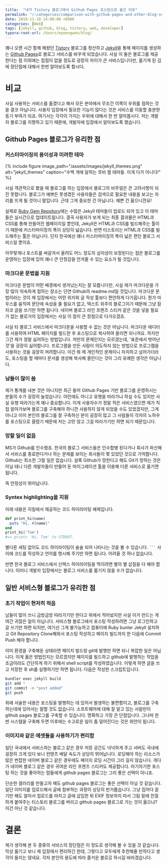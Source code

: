 ```yaml
---
title:  "내가 Tistory 블로그에서 Github Pages 호스팅으로 옮긴 이유"
permalink: "/:categories/comparison-with-github-pages-and-other-blog-services"
date: 2018-12-10 14:00:00 +0900
categories: [Web]
tags: [jekyll, github, blog, tistory, web, developer]
typora-root-url: /Users/myeongwon/blog/
---
```


꽤나 오랜 시간 함께 해왔던 [Tistory](tistory.com) 블로그를 청산하고 [Jekyll](https://jekyllrb.com/)을 통해 페이지를 생성하는 [Github Pages](github.io)로 블로그 서비스를 바꾸게 되었습니다. 사실 이 둘은 블로그를 제공한다는 점 이외에는 접점이 없을 정도로 굉장히 차이가 큰 서비스입니다만, 옮기게 된  김에 장단점에 대해서 한번 알아보도록 합시다.

# 비교

사실 사용하는 서비스를 옮겼다고 해서 모든 분야에서 무조건 이쪽이 우위를 점하는 것을 결코 아닙니다. 사용자 입장에서 필요한 기능이 많다는 것은 서비스를 이동할 충분한 동기 부여가 되죠. 여기서는 각각이 가지는 우위에 대해서 한 번 알아봅시다. 저는 개발자 블로그를 지향하고 있기 때문에, 개발자에 입장에서 알아보도록 했습니다.

## Github Pages 블로그가 유리한 점

### 커스터마이징의 용이성과 미려한 테마

{% include figure image_path="/assets/images/jekyll_themes.png" alt="jekyll_themes" caption="수백 개에 달하는 루비 젬 테마들. 이게 다가 아니다!" %}

사실 객관적으로 봤을 때 블로그를 하는 입장에서 블로그의 비주얼은 큰 고려사항이 되진 못합니다. 블로그가 예쁘든 못생겼든 사용자들은 검색으로 필요한 내용을 보고는 자리를 뜨게 될 것이니 말입니다. 근데 그게 중요한 건 아닙니다. 예쁜 건 옳으니깐요!

실제로 [Ruby Gem Repsitory](https://rubygems.org/search?utf8=%E2%9C%93&query=jekyll-theme)에는 수많은 Jekyll 테마들이 업로드 되어 있고 이 테마들은 실시간으로 업데이트됩니다. 결국 사용자가 보게 되는 최종 결과물은 HTML과 CSS를 통해 만들어진 웹페이지일 뿐인데, Jekyll은 HTML과 CSS를 빌드해주는 툴이기 때문에 커스터마이징의 폭이 상당히 넓습니다. 반면 티스토리는 HTML과 CSS를 빌드해주는 툴은 아닙니다. 단지 한국에선 꽤나 커스터마이징의 폭이 넓은 편인 블로그 서비스일 뿐이죠.

아무렇게나 포스트를 써갈겨서 올려도 어느 정도의 심미성이 보장된다는 점은 블로그를 운영하는 입장에 있어 꽤나 큰 안정감을 안겨줄 수 있는 요소가 될 것입니다.

### 마크다운 문법을 지원

마크다운 문법이 어떤 배경에서 생겨났는지는 잘 모릅니다만, 사실 제가 마크다운을 가장 많이 익숙하게 접하는 장소는 단연 Github의 readme.md일 것입니다. 마크다운 문법이라는 것이 제 입장에서는 어떤 위지윅 글 작성 툴보다 편안하게 다가옵니다. 뭔가 마우스를 움직여 문단에 속성을 줄 필요가 없고, 텍스트 위주의 블로그이기 때문에 그냥 잠자코 글을 쓰기만 하면 됩니다. 네이버 블로그 라인 프렌즈 스티커 같은 것을 넣을 필요가 없는 블로거의 입장에서는 사실 이 점이 큰 장점으로 다가오겠죠.

사실 타 블로그 서비스에서 마크다운을 사용할 수 없는 것은 아닙니다. 마크다운 에디터를 사용하여 HTML 페이지를 빌드한 후 포스팅으로 복사하여 올리면 되니까요. 하지만 그건 제가 정말 싫어하는 방법입니다. 저만의 문제인지는 모르겠는데, '표준에서 벗어난 것'을 굉장히 싫어합니다. 프로그램을 만든 사람이 의도하지 않는 방법으로 프로그램을 사용하는 것을 굉장히 꺼려합니다. 이건 뭐 제 개인적인 문제이니 차치하고 넘어가더라도, 포스팅을 할 때마다 문서를 생성해 복사해 올린다는 것이 그리 유쾌한 생각은 아닙니다.

### 남들이 많이 씀

제가 통계를 내본 것은 아니지만 최근 들어 Github Pages 기반 블로그를 운영하시는 분들의 수가 굉장히 늘었습니다. 어린애도 아니고 유행을 따라가냐 하실 수도 있지만 사실 유행 따라가는게 꽤나 중요합니다. 이게 사용자수가 정말 적은 서비스였으면 제가 직접 알아가보며 블로그를 구축해야 하니깐 사용하지 않게 되었을 수도 있었겠지만, 그게 아니고 이미 본인의 블로그를 잘 구축하신 분이 굉장히 많고 그 사람들이 각자의 노하우를 포스팅으로 올렸기 때문에 저는 고민 않고 그걸 따라가기만 하면 되기 때문입니다. 

### 망할 일이 없음

MS가 Github를 인수했죠. 한국의 블로그 서비스들은 인수합병 된다거나 회사가 파산해서 서비스를 종료한다거나 하는 문제를 보이는 회사들이 몇 있었던 것으로 기억합니다. Github는 최소한 그럴 일은 없습니다. 설록 Github가 망한다고 해도 Git가 망하는 것은 아닐 테니 다른 개발자들이 만들어 둔 마이그레이션 툴을 이용해 다른 서비스로 옮기면 됩니다.

즉 안정성이 뛰어납니다.
### Syntex highlighting을 지원

아래 내용은 지킬에서 제공하는 코드 하이라이팅 예제입니다.

```ruby
def print_hi(name)
  puts "Hi, #{name}"
end
print_hi('Tom')
#=> prints 'Hi, Tom' to STDOUT.
```

별다른 세팅 없이도 코드 하이라이팅이 술술 되어 나타나는 것을 볼 수 있습니다. <code>```</code> 사이에 코드를 작성하고 언어를 명시해 주기만 하면 됩니다. 어려울 것 하나 없습니다. 

반면 한국 블로그 서비스에서 신텍스 하이라이팅을 먹이려면 별의 별 삽질을 다 해야 합니다. 이러니 개발자 입장에서는 블로그 서비스를 옮기지 않을 수가 없습니다.

## 일반 서비스형 블로그가 유리한 점

### 초기 작업이 현저히 적음

남들이 많이 쓰니 금방금방 따라가기만 한다고 위에서 적어놨지만 사실 이거 만드는 게 여간 귀찮은 일이 아닙니다. 서비스형 블로그에서 포스팅 작성하려면 그냥 로그인하고 글 쓰기만 하면 되지만, 여기선 그게 불가능하고 컴퓨터에 Ruby bunler Jekyll 설치하고 Git Repository Clone해와서 포스팅 작성하고 페이지 빌드까지 한 다음에 Commit Push 해야 합니다.

이미 환경을 구축해둔 상태라면 페이지 빌드랑 git에 발행만 하면 되니 복잡한 일은 아닙니다. 이게 옳은 방법인지는 모르겠지만 페이지를 빌드하고 github에 발행하는 작업을 조금이라도 간단하게 하기 위해서 shell script를 작성하였습니다. 이렇게 하면 글을 쓰고 저장한 후 sh를 실행하기만 하면 됩니다. 다음은 작성한 스크립트입니다.

```sh
bundler exec jekyll build
git add *
git commit -m "post added"
git push
```

위에 서술한 내용은 포스팅을 발행하는 데 있어서 발생하는 불편함이고, 블로그를 구축하는데에 있어서는 말할 것도 없습니다. 소프트웨어에 대해 잘 알고 있는 사람만이 github pages 블로그를 구축할 수 있습니다. 명확하고 가장 큰 단점입니다. 그나마 한번 시스템을 구축해 두면 이후에는 수고로운 일이 좀 덜어진다는 것은 위안이 됩니다.

### 이미지와 같은 에셋들을 사용하기가 편리함

일단 국내에서 서비스하는 블로그 같은 경우 저장 공간도 넉넉하게 주고 서버도 국내에 굉장히 크게 있다 보니 컨텐츠 배달 속도가 상당히 뛰어납니다. 로딩해야 하는 리소스가 많은 번잡한 네이버 블로그 같은 경우에도 페이지 로딩 시간이 그리 길지 않습니다. 게다가 네이버 블로그 같은 경우 귀여운 라인 프렌즈 스티커도 제공합니다. 아기자기한 포스팅 하는 것을 좋아하는 맘들에게 github pages 블로그는 그리 좋은 선택이 아니죠.

단순한 갤러리를 만들고자 해도 github pages 블로그는 좋은 선택이 아닐 것 같습니다. 일단 이미지를 업로드해서 글에 첨부하는 과정이 상당히 번거롭습니다. 그냥 집어다 끌기만 해도 알아서 업로드를 마치고 글에 삽입한 뒤 EXIF 정보까지 따서 그림 밑에 친절하게 붙여주는 티스토리 블로그를 버리고 github pages 블로그로 가는 것이 옳으냐? 이건 아닌 것 같습니다.

# 결론

제가 생각해 본 두 종류의 서비스의 장단점은 이 정도로 생각해 볼 수 있을 것 같습니다. 막상 옮기고 보니 제 입장에서 편리하긴 한데, 그렇다고 모두에게 추천해줄 만하다고 생각이 들지는 않네요. 각자 본인의 용도에 따라 즐거운 블로깅 하시길 바라겠습니다.